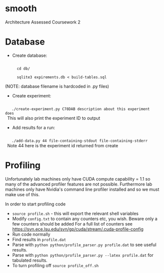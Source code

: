 smooth
======

Architecture Assessed Coursework 2

Database
========
* Create database:

  <pre><code>
    cd db/
    
    sqlite3 expirements.db &lt; build-tables.sql
  </code></pre>
 (NOTE: database filename is hardcoded in .py files)
* Create experiment:
 <code>
   ./create-experiment.py C78DAB description about this experiment does
 </code>
 This will also print the experiment ID to output

* Add results for a run:
 <code>
   ./add-data.py 44 file-containing-stdout file-containing-stderr
 </code>
 Note 44 here is the experiment id returned from create


Profiling
========
Unfortunately lab machines only have CUDA compute capability = 1.1 so many of
the advanced profiler features are not possible.
Furthermore lab machines only have Nvidia's command line profiler installed and
so we must make use of this.

In order to start profiling code
* ``source profile.sh`` - this will export the relevant shell variables
* Modify ``config.txt`` to contain any counters etc, you wish. Beware only a few
  counters should be added
  For a full list of counters see https://svn.ece.lsu.edu/svn/gp/cuda/stream/.cuda-profile-config
* Run code normally
* Find results in ``profile.dat``
* Parse with ``python python/profile_parser.py profile.dat`` to see useful
  results.
* Parse with ``python python/profile_parser.py --latex profile.dat`` for tabulated results.
* To turn profiling off ``source profile_off.sh``

